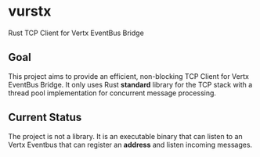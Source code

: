 # vurstx
Rust TCP Client for Vertx EventBus Bridge

## Goal
This project aims to provide an efficient, non-blocking TCP Client for Vertx EventBus Bridge.
It only uses Rust **standard** library for the TCP stack with a thread pool implementation for
concurrent message processing.

## Current Status
The project is not a library. It is an executable binary that can listen to an Vertx Eventbus
that can register an **address** and listen incoming messages.
